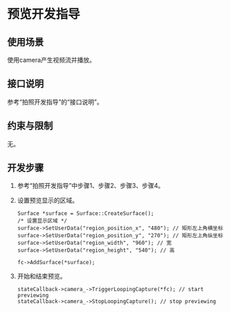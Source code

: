 # 预览开发指导<a name="ZH-CN_TOPIC_0000001055394496"></a>

## 使用场景<a name="zh-cn_topic_0000001051930577_section186634310418"></a>

使用camera产生视频流并播放。

## 接口说明<a name="zh-cn_topic_0000001051930577_section125479541744"></a>

参考“拍照开发指导”的“接口说明”。

## 约束与限制<a name="zh-cn_topic_0000001051930577_section1165911177314"></a>

无。

## 开发步骤<a name="zh-cn_topic_0000001051930577_section34171333656"></a>

1.  参考“拍照开发指导”中步骤1、步骤2、步骤3、步骤4。
2.  设置预览显示的区域。

    ```
    Surface *surface = Surface::CreateSurface();
    /* 设置显示区域 */
    surface->SetUserData("region_position_x", "480"); // 矩形左上角横坐标
    surface->SetUserData("region_position_y", "270"); // 矩形左上角纵坐标
    surface->SetUserData("region_width", "960"); // 宽
    surface->SetUserData("region_height", "540"); // 高
    
    fc->AddSurface(*surface);
    ```

3.  开始和结束预览。

    ```
    stateCallback->camera_->TriggerLoopingCapture(*fc); // start previewing
    stateCallback->camera_->StopLoopingCapture(); // stop previewing
    ```



